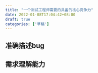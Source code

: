 ```yaml
---
title: "一个测试工程师需要的具备的核心竞争力"
date: 2022-01-08T17:04:42+08:00
draft: true
categories: ['草稿']
---
```


## 准确描述bug


## 需求理解能力